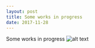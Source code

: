 ```yaml
---
layout: post
title: Some works in progress
date: 2017-11-28
---
```


Some works in progress
![alt text](https://github.com/fjlicht/fjlicht.github.io/images/ "Potato Pathology")
